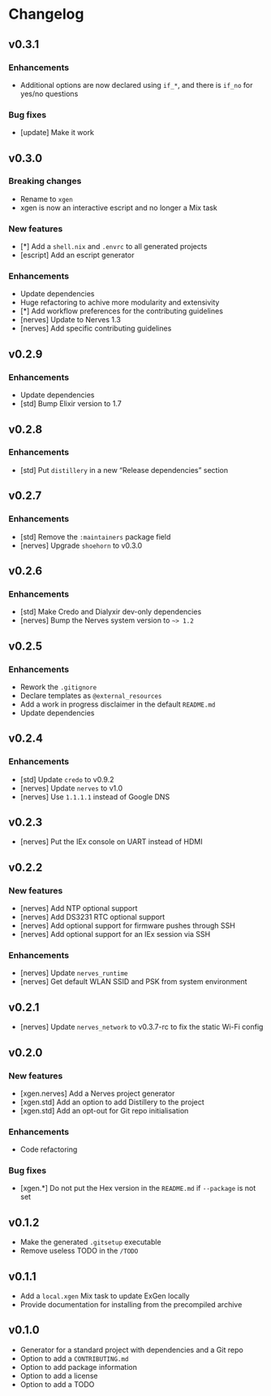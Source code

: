 # Changelog

## v0.3.1

### Enhancements

* Additional options are now declared using `if_*`, and there is `if_no` for
    yes/no questions

### Bug fixes

* [update] Make it work

## v0.3.0

### Breaking changes

* Rename to `xgen`
* xgen is now an interactive escript and no longer a Mix task

### New features

* [*] Add a `shell.nix` and `.envrc` to all generated projects
* [escript] Add an escript generator

### Enhancements

* Update dependencies
* Huge refactoring to achive more modularity and extensivity
* [*] Add workflow preferences for the contributing guidelines
* [nerves] Update to Nerves 1.3
* [nerves] Add specific contributing guidelines

## v0.2.9

### Enhancements

* Update dependencies
* [std] Bump Elixir version to 1.7

## v0.2.8

### Enhancements

* [std] Put `distillery` in a new “Release dependencies” section

## v0.2.7

### Enhancements

* [std] Remove the `:maintainers` package field
* [nerves] Upgrade `shoehorn` to v0.3.0

## v0.2.6

### Enhancements

* [std] Make Credo and Dialyxir dev-only dependencies
* [nerves] Bump the Nerves system version to `~> 1.2`

## v0.2.5

### Enhancements

* Rework the `.gitignore`
* Declare templates as `@external_resources`
* Add a work in progress disclaimer in the default `README.md`
* Update dependencies

## v0.2.4

### Enhancements

* [std] Update `credo` to v0.9.2
* [nerves] Update `nerves` to v1.0
* [nerves] Use `1.1.1.1` instead of Google DNS

## v0.2.3

* [nerves] Put the IEx console on UART instead of HDMI

## v0.2.2

### New features

* [nerves] Add NTP optional support
* [nerves] Add DS3231 RTC optional support
* [nerves] Add optional support for firmware pushes through SSH
* [nerves] Add optional support for an IEx session via SSH

### Enhancements

* [nerves] Update `nerves_runtime`
* [nerves] Get default WLAN SSID and PSK from system environment

## v0.2.1

* [nerves] Update `nerves_network` to v0.3.7-rc to fix the static Wi-Fi config

## v0.2.0

### New features

* [xgen.nerves] Add a Nerves project generator
* [xgen.std] Add an option to add Distillery to the project
* [xgen.std] Add an opt-out for Git repo initialisation

### Enhancements

* Code refactoring

### Bug fixes

* [xgen.\*] Do not put the Hex version in the `README.md` if `--package` is not
  set

## v0.1.2

* Make the generated `.gitsetup` executable
* Remove useless TODO in the `/TODO`

## v0.1.1

* Add a `local.xgen` Mix task to update ExGen locally
* Provide documentation for installing from the precompiled archive

## v0.1.0

* Generator for a standard project with dependencies and a Git repo
* Option to add a `CONTRIBUTING.md`
* Option to add package information
* Option to add a license
* Option to add a TODO
